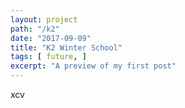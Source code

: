 ```yaml
---
layout: project
path: "/k2"
date: "2017-09-09"
title: "K2 Winter School"
tags: [ future, ]
excerpt: "A preview of my first post"
---
```


xcv
